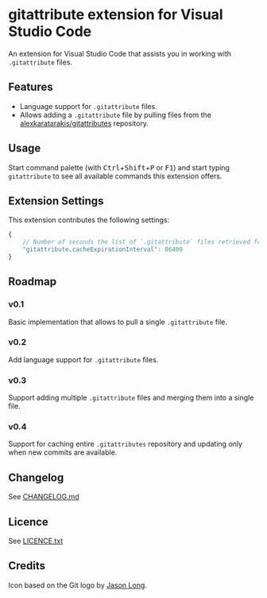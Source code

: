 # gitattribute extension for Visual Studio Code

An extension for Visual Studio Code that assists you in working with `.gitattribute` files.

## Features

- Language support for `.gitattribute` files.
- Allows adding a `.gitattribute` file by pulling files from the [alexkaratarakis/gitattributes](https://github.com/alexkaratarakis/gitattributes) repository.

## Usage

Start command palette (with <kbd>Ctrl</kbd>+<kbd>Shift</kbd>+<kbd>P</kbd> or <kbd>F1</kbd>) and start typing `gitattribute` to see all available commands this extension offers.

## Extension Settings

This extension contributes the following settings:

```JavaScript
{
    // Number of seconds the list of `.gitattribute` files retrieved from github will be cached
    "gitattribute.cacheExpirationInterval": 86400
}
```

## Roadmap

### v0.1
Basic implementation that allows to pull a single `.gitattribute` file.

### v0.2
Add language support for `.gitattribute` files.

### v0.3
Support adding multiple `.gitattribute` files and merging them into a single file.

### v0.4
Support for caching entire `.gitattributes` repository and updating only when new commits are available.

## Changelog

See [CHANGELOG.md](CHANGELOG.md)

## Licence

See [LICENCE.txt](LICENCE.txt)

## Credits

Icon based on the Git logo by [Jason Long](https://twitter.com/jasonlong).
